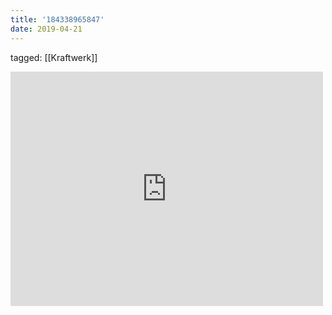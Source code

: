 ```yaml
---
title: '184338965847'
date: 2019-04-21
---
```

tagged: [[Kraftwerk]]
<iframe allow="accelerometer; autoplay; clipboard-write; encrypted-media; gyroscope; picture-in-picture" allowfullscreen="" frameborder="0" height="375" id="youtube_iframe" src="https://www.youtube.com/embed/eSBybJGZoCU?feature=oembed&amp;enablejsapi=1&amp;origin=https://safe.txmblr.com&amp;wmode=opaque" width="500"></iframe>